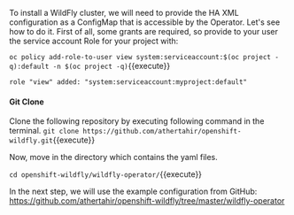 To install a WildFly cluster, we will need to provide the HA XML configuration as a ConfigMap that is accessible by the Operator. Let's see how to do it. First of all, some grants are required, so provide to your user the service account Role for your project with:

`oc policy add-role-to-user view system:serviceaccount:$(oc project -q):default -n $(oc project -q)`{{execute}}

```
role "view" added: "system:serviceaccount:myproject:default"
```

#### Git Clone
Clone the following repository by executing following command in the terminal.
`git clone https://github.com/athertahir/openshift-wildfly.git`{{execute}}

Now, move in the directory which contains the yaml files.

`cd openshift-wildfly/wildfly-operator/`{{execute}}

In the next step, we will use the example configuration from GitHub: https://github.com/athertahir/openshift-wildfly/tree/master/wildfly-operator

